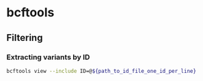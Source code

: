 # bcftools

## Filtering

### Extracting variants by ID
```bash
bcftools view --include ID=@${path_to_id_file_one_id_per_line}
```